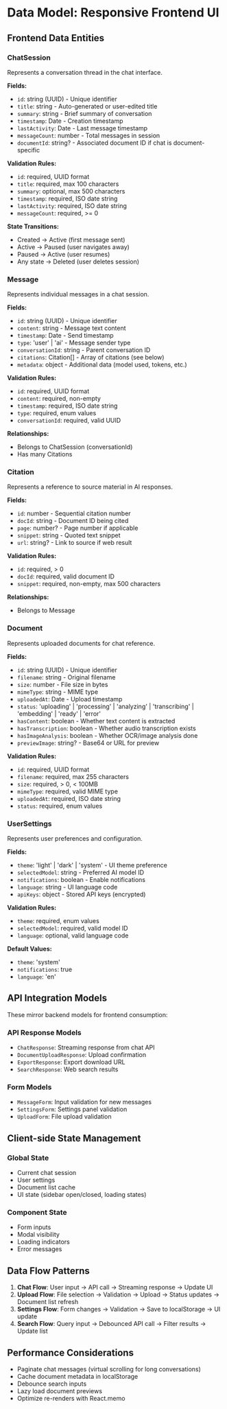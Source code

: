 # Data Model: Responsive Frontend UI

## Frontend Data Entities

### ChatSession
Represents a conversation thread in the chat interface.

**Fields:**
- `id`: string (UUID) - Unique identifier
- `title`: string - Auto-generated or user-edited title
- `summary`: string - Brief summary of conversation
- `timestamp`: Date - Creation timestamp
- `lastActivity`: Date - Last message timestamp
- `messageCount`: number - Total messages in session
- `documentId`: string? - Associated document ID if chat is document-specific

**Validation Rules:**
- `id`: required, UUID format
- `title`: required, max 100 characters
- `summary`: optional, max 500 characters
- `timestamp`: required, ISO date string
- `lastActivity`: required, ISO date string
- `messageCount`: required, >= 0

**State Transitions:**
- Created → Active (first message sent)
- Active → Paused (user navigates away)
- Paused → Active (user resumes)
- Any state → Deleted (user deletes session)

### Message
Represents individual messages in a chat session.

**Fields:**
- `id`: string (UUID) - Unique identifier
- `content`: string - Message text content
- `timestamp`: Date - Send timestamp
- `type`: 'user' | 'ai' - Message sender type
- `conversationId`: string - Parent conversation ID
- `citations`: Citation[] - Array of citations (see below)
- `metadata`: object - Additional data (model used, tokens, etc.)

**Validation Rules:**
- `id`: required, UUID format
- `content`: required, non-empty
- `timestamp`: required, ISO date string
- `type`: required, enum values
- `conversationId`: required, valid UUID

**Relationships:**
- Belongs to ChatSession (conversationId)
- Has many Citations

### Citation
Represents a reference to source material in AI responses.

**Fields:**
- `id`: number - Sequential citation number
- `docId`: string - Document ID being cited
- `page`: number? - Page number if applicable
- `snippet`: string - Quoted text snippet
- `url`: string? - Link to source if web result

**Validation Rules:**
- `id`: required, > 0
- `docId`: required, valid document ID
- `snippet`: required, non-empty, max 500 characters

**Relationships:**
- Belongs to Message

### Document
Represents uploaded documents for chat reference.

**Fields:**
- `id`: string (UUID) - Unique identifier
- `filename`: string - Original filename
- `size`: number - File size in bytes
- `mimeType`: string - MIME type
- `uploadedAt`: Date - Upload timestamp
- `status`: 'uploading' | 'processing' | 'analyzing' | 'transcribing' | 'embedding' | 'ready' | 'error'
- `hasContent`: boolean - Whether text content is extracted
- `hasTranscription`: boolean - Whether audio transcription exists
- `hasImageAnalysis`: boolean - Whether OCR/image analysis done
- `previewImage`: string? - Base64 or URL for preview

**Validation Rules:**
- `id`: required, UUID format
- `filename`: required, max 255 characters
- `size`: required, > 0, < 100MB
- `mimeType`: required, valid MIME type
- `uploadedAt`: required, ISO date string
- `status`: required, enum values

### UserSettings
Represents user preferences and configuration.

**Fields:**
- `theme`: 'light' | 'dark' | 'system' - UI theme preference
- `selectedModel`: string - Preferred AI model ID
- `notifications`: boolean - Enable notifications
- `language`: string - UI language code
- `apiKeys`: object - Stored API keys (encrypted)

**Validation Rules:**
- `theme`: required, enum values
- `selectedModel`: required, valid model ID
- `language`: optional, valid language code

**Default Values:**
- `theme`: 'system'
- `notifications`: true
- `language`: 'en'

## API Integration Models

These mirror backend models for frontend consumption:

### API Response Models
- `ChatResponse`: Streaming response from chat API
- `DocumentUploadResponse`: Upload confirmation
- `ExportResponse`: Export download URL
- `SearchResponse`: Web search results

### Form Models
- `MessageForm`: Input validation for new messages
- `SettingsForm`: Settings panel validation
- `UploadForm`: File upload validation

## Client-side State Management

### Global State
- Current chat session
- User settings
- Document list cache
- UI state (sidebar open/closed, loading states)

### Component State
- Form inputs
- Modal visibility
- Loading indicators
- Error messages

## Data Flow Patterns

1. **Chat Flow**: User input → API call → Streaming response → Update UI
2. **Upload Flow**: File selection → Validation → Upload → Status updates → Document list refresh
3. **Settings Flow**: Form changes → Validation → Save to localStorage → UI update
4. **Search Flow**: Query input → Debounced API call → Filter results → Update list

## Performance Considerations

- Paginate chat messages (virtual scrolling for long conversations)
- Cache document metadata in localStorage
- Debounce search inputs
- Lazy load document previews
- Optimize re-renders with React.memo